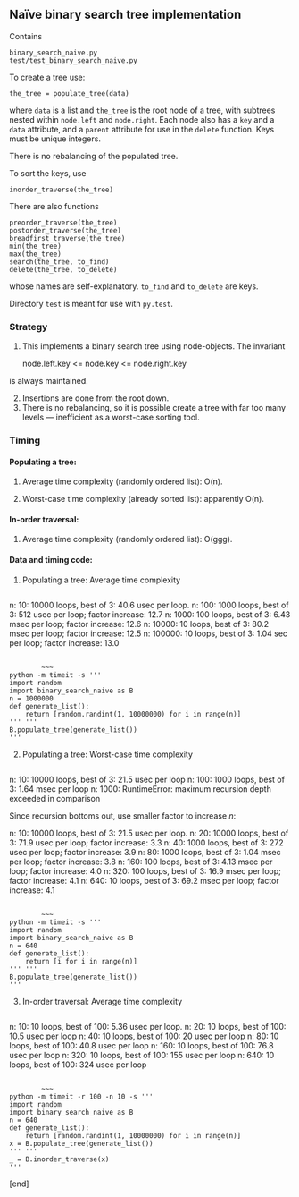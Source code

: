 ## Naïve binary search tree implementation

Contains
  
    binary_search_naive.py
    test/test_binary_search_naive.py

To create a tree use:

    the_tree = populate_tree(data)

where `data` is a list and `the_tree` is the root node of a tree, with subtrees nested within `node.left` and `node.right`. Each node also has a `key` and a `data` attribute, and a `parent` attribute for use in the `delete` function. Keys must be unique integers.

There is no rebalancing of the populated tree.

To sort the keys, use

    inorder_traverse(the_tree)

There are also functions

    preorder_traverse(the_tree)
    postorder_traverse(the_tree)
    breadfirst_traverse(the_tree)
    min(the_tree)
    max(the_tree)
    search(the_tree, to_find)
    delete(the_tree, to_delete)

whose names are self-explanatory. `to_find` and `to_delete` are keys.


Directory `test` is meant for use with `py.test`. 

### Strategy

  1. This implements a binary search tree using node-objects. The invariant

        node.left.key <= node.key <= node.right.key

  is always maintained.

  2. Insertions are done from the root down.
  2. There is no rebalancing, so it is possible create a tree with far too many levels — inefficient as a worst-case sorting tool.

### Timing

#### Populating a tree: 

  1. Average time complexity (randomly ordered list): O(n). 

  1. Worst-case time complexity (already sorted list): apparently O(n). 

#### In-order traversal: 

  1. Average time complexity (randomly ordered list): O(ggg). 

#### Data and timing code:

  1. Populating a tree: Average time complexity
        ~~~
n: 10:  10000 loops, best of 3: 40.6 usec per loop.
n: 100:  1000 loops, best of 3: 512 usec per loop;  factor increase: 12.7
n: 1000:  100 loops, best of 3: 6.43 msec per loop; factor increase: 12.6
n: 10000:  10 loops, best of 3: 80.2 msec per loop; factor increase: 12.5
n: 100000: 10 loops, best of 3: 1.04 sec per loop;  factor increase: 13.0
~~~

        ~~~
python -m timeit -s '''
import random
import binary_search_naive as B
n = 1000000
def generate_list():
    return [random.randint(1, 10000000) for i in range(n)]
''' '''
B.populate_tree(generate_list())
'''
~~~

  2. Populating a tree: Worst-case time complexity

        ~~~
n: 10:  10000 loops, best of 3: 21.5 usec per loop
n: 100:  1000 loops, best of 3: 1.64 msec per loop
n: 1000:  RuntimeError: maximum recursion depth exceeded in comparison

Since recursion bottoms out, use smaller factor to increase _n_:

n: 10:  10000 loops, best of 3: 21.5 usec per loop.
n: 20:  10000 loops, best of 3: 71.9 usec per loop;  factor increase: 3.3
n: 40:  1000 loops, best of 3: 272 usec per loop;  factor increase: 3.9
n: 80:  1000 loops, best of 3: 1.04 msec per loop;  factor increase: 3.8
n: 160: 100 loops, best of 3: 4.13 msec per loop;  factor increase: 4.0
n: 320: 100 loops, best of 3: 16.9 msec per loop;  factor increase: 4.1
n: 640: 10 loops, best of 3: 69.2 msec per loop;  factor increase: 4.1
~~~

        ~~~
python -m timeit -s '''
import random
import binary_search_naive as B
n = 640
def generate_list():
    return [i for i in range(n)]
''' '''
B.populate_tree(generate_list())
'''
~~~


  3. In-order traversal: Average time complexity
        ~~~
n: 10:  10 loops, best of 100: 5.36 usec per loop.
n: 20:  10 loops, best of 100: 10.5 usec per loop
n: 40:  10 loops, best of 100: 20 usec per loop
n: 80:  10 loops, best of 100: 40.8 usec per loop
n: 160: 10 loops, best of 100: 76.8 usec per loop
n: 320: 10 loops, best of 100: 155 usec per loop
n: 640: 10 loops, best of 100: 324 usec per loop

~~~

        ~~~
python -m timeit -r 100 -n 10 -s '''
import random
import binary_search_naive as B
n = 640
def generate_list():
    return [random.randint(1, 10000000) for i in range(n)]
x = B.populate_tree(generate_list())
''' '''
_ = B.inorder_traverse(x)
'''
~~~

[end]
